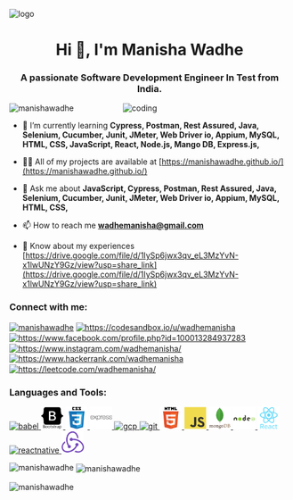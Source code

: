 ![logo](https://github.com/manishawadhe/manishawadhe/blob/main/Blue%20Yellow%20Futuristic%20Virtual%20Technology%20Blog%20Banner.png)

<h1 align="center">Hi 👋, I'm Manisha Wadhe</h1>
<h3 align="center">A passionate Software Development Engineer In Test from India.</h3>

<img align="right" alt="coding" width="300" src="https://user-images.githubusercontent.com/55389276/140866485-8fb1c876-9a8f-4d6a-98dc-08c4981eaf70.gif" />

<p align="left"> <img src="https://komarev.com/ghpvc/?username=manishawadhe&label=Profile%20views&color=0e75b6&style=flat" alt="manishawadhe" /> </p>

- 🌱 I’m currently learning **Cypress, Postman, Rest Assured, Java, Selenium, Cucumber, Junit, JMeter, Web Driver io, Appium, MySQL, HTML, CSS, JavaScript, React, Node.js, Mango DB, Express.js,**

- 👨‍💻 All of my projects are available at [https://manishawadhe.github.io/](https://manishawadhe.github.io/)

- 💬 Ask me about **JavaScript, Cypress, Postman, Rest Assured, Java, Selenium, Cucumber, Junit, JMeter, Web Driver io, Appium, MySQL, HTML, CSS,**

- 📫 How to reach me **wadhemanisha@gmail.com**

- 📄 Know about my experiences [https://drive.google.com/file/d/1IySp6jwx3qv_eL3MzYvN-x1lwUNzY9Gz/view?usp=share_link](https://drive.google.com/file/d/1IySp6jwx3qv_eL3MzYvN-x1lwUNzY9Gz/view?usp=share_link)

<h3 align="left">Connect with me:</h3>
<p align="left">
<a href="https://twitter.com/manishawadhe" target="blank"><img align="center" src="https://raw.githubusercontent.com/rahuldkjain/github-profile-readme-generator/master/src/images/icons/Social/twitter.svg" alt="manishawadhe" height="30" width="40" /></a>
<a href="https://codesandbox.com/https://codesandbox.io/u/wadhemanisha" target="blank"><img align="center" src="https://raw.githubusercontent.com/rahuldkjain/github-profile-readme-generator/master/src/images/icons/Social/codesandbox.svg" alt="https://codesandbox.io/u/wadhemanisha" height="30" width="40" /></a>
<a href="https://fb.com/https://www.facebook.com/profile.php?id=100013284937283" target="blank"><img align="center" src="https://raw.githubusercontent.com/rahuldkjain/github-profile-readme-generator/master/src/images/icons/Social/facebook.svg" alt="https://www.facebook.com/profile.php?id=100013284937283" height="30" width="40" /></a>
<a href="https://instagram.com/https://www.instagram.com/wadhemanisha/" target="blank"><img align="center" src="https://raw.githubusercontent.com/rahuldkjain/github-profile-readme-generator/master/src/images/icons/Social/instagram.svg" alt="https://www.instagram.com/wadhemanisha/" height="30" width="40" /></a>
<a href="https://www.hackerrank.com/https://www.hackerrank.com/wadhemanisha" target="blank"><img align="center" src="https://raw.githubusercontent.com/rahuldkjain/github-profile-readme-generator/master/src/images/icons/Social/hackerrank.svg" alt="https://www.hackerrank.com/wadhemanisha" height="30" width="40" /></a>
<a href="https://www.leetcode.com/https://leetcode.com/wadhemanisha/" target="blank"><img align="center" src="https://raw.githubusercontent.com/rahuldkjain/github-profile-readme-generator/master/src/images/icons/Social/leet-code.svg" alt="https://leetcode.com/wadhemanisha/" height="30" width="40" /></a>
</p>

<h3 align="left">Languages and Tools:</h3>
<p align="left"> <a href="https://babeljs.io/" target="_blank" rel="noreferrer"> <img src="https://www.vectorlogo.zone/logos/babeljs/babeljs-icon.svg" alt="babel" width="40" height="40"/> </a> <a href="https://getbootstrap.com" target="_blank" rel="noreferrer"> <img src="https://raw.githubusercontent.com/devicons/devicon/master/icons/bootstrap/bootstrap-plain-wordmark.svg" alt="bootstrap" width="40" height="40"/> </a> <a href="https://www.w3schools.com/css/" target="_blank" rel="noreferrer"> <img src="https://raw.githubusercontent.com/devicons/devicon/master/icons/css3/css3-original-wordmark.svg" alt="css3" width="40" height="40"/> </a> <a href="https://expressjs.com" target="_blank" rel="noreferrer"> <img src="https://raw.githubusercontent.com/devicons/devicon/master/icons/express/express-original-wordmark.svg" alt="express" width="40" height="40"/> </a> <a href="https://cloud.google.com" target="_blank" rel="noreferrer"> <img src="https://www.vectorlogo.zone/logos/google_cloud/google_cloud-icon.svg" alt="gcp" width="40" height="40"/> </a> <a href="https://git-scm.com/" target="_blank" rel="noreferrer"> <img src="https://www.vectorlogo.zone/logos/git-scm/git-scm-icon.svg" alt="git" width="40" height="40"/> </a> <a href="https://www.w3.org/html/" target="_blank" rel="noreferrer"> <img src="https://raw.githubusercontent.com/devicons/devicon/master/icons/html5/html5-original-wordmark.svg" alt="html5" width="40" height="40"/> </a> <a href="https://developer.mozilla.org/en-US/docs/Web/JavaScript" target="_blank" rel="noreferrer"> <img src="https://raw.githubusercontent.com/devicons/devicon/master/icons/javascript/javascript-original.svg" alt="javascript" width="40" height="40"/> </a> <a href="https://www.mongodb.com/" target="_blank" rel="noreferrer"> <img src="https://raw.githubusercontent.com/devicons/devicon/master/icons/mongodb/mongodb-original-wordmark.svg" alt="mongodb" width="40" height="40"/> </a> <a href="https://nodejs.org" target="_blank" rel="noreferrer"> <img src="https://raw.githubusercontent.com/devicons/devicon/master/icons/nodejs/nodejs-original-wordmark.svg" alt="nodejs" width="40" height="40"/> </a> <a href="https://reactjs.org/" target="_blank" rel="noreferrer"> <img src="https://raw.githubusercontent.com/devicons/devicon/master/icons/react/react-original-wordmark.svg" alt="react" width="40" height="40"/> </a> <a href="https://reactnative.dev/" target="_blank" rel="noreferrer"> <img src="https://reactnative.dev/img/header_logo.svg" alt="reactnative" width="40" height="40"/> </a> <a href="https://redux.js.org" target="_blank" rel="noreferrer"> <img src="https://raw.githubusercontent.com/devicons/devicon/master/icons/redux/redux-original.svg" alt="redux" width="40" height="40"/> </a> </p>

<p><img align="left" src="https://github-readme-stats.vercel.app/api/top-langs?username=manishawadhe&show_icons=true&locale=en&layout=compact" alt="manishawadhe" /></p>

<p>&nbsp;<img align="center" src="https://github-readme-stats.vercel.app/api?username=manishawadhe&show_icons=true&locale=en" alt="manishawadhe" /></p>

<p><img align="center" src="https://github-readme-streak-stats.herokuapp.com/?user=manishawadhe&" alt="manishawadhe" /></p>
